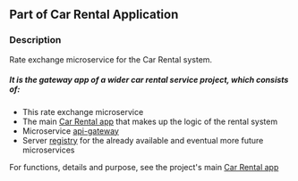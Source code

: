 ## Part of Car Rental Application

### Description
Rate exchange microservice for the Car Rental system.

##### It is the gateway app of a wider car rental service project, which consists of:
- This rate exchange microservice
- The main [Car Rental app](https://github.com/osho81/car-rental) that makes up the logic of the rental system
- Microservice [api-gateway](https://github.com/osho81/car-rental-api-gateway)
- Server [registry](https://github.com/osho81/car-rental-service-registry) for the already available and eventual more future microservices


For functions, details and purpose, see the project's main [Car Rental app](https://github.com/osho81/car-rental)